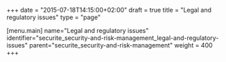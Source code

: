 +++
date = "2015-07-18T14:15:00+02:00"
draft = true
title = "Legal and regulatory issues"
type = "page"

[menu.main]
name="Legal and regulatory issues"
identifier="securite_security-and-risk-management_legal-and-regulatory-issues"
parent="securite_security-and-risk-management"
weight = 400
+++